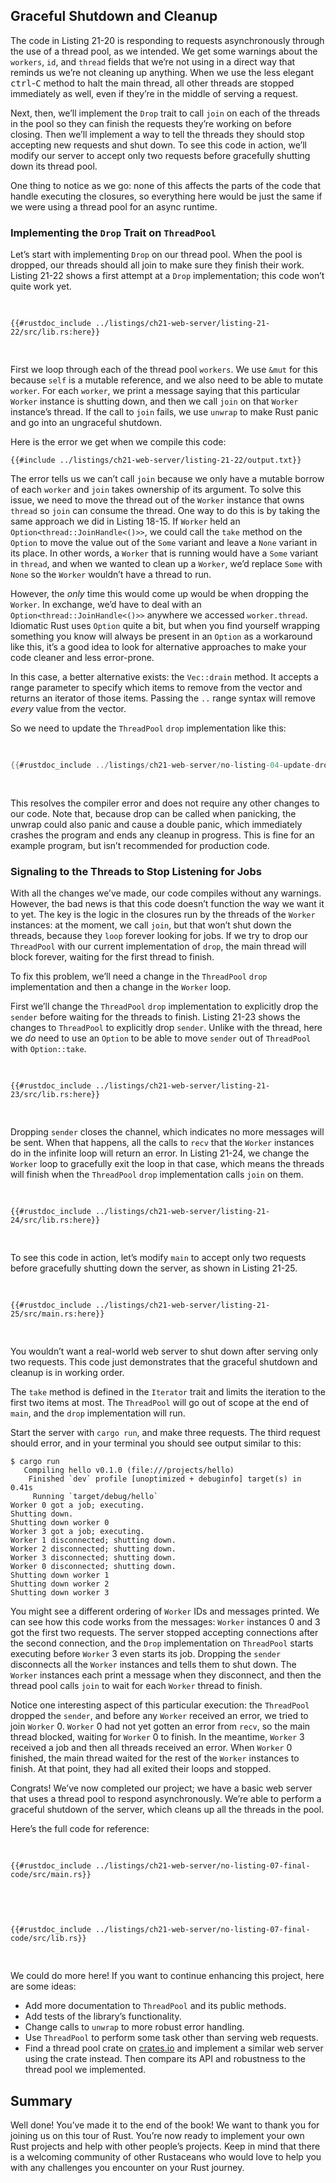 ## Graceful Shutdown and Cleanup

The code in Listing 21-20 is responding to requests asynchronously through the
use of a thread pool, as we intended. We get some warnings about the `workers`,
`id`, and `thread` fields that we’re not using in a direct way that reminds us
we’re not cleaning up anything. When we use the less elegant
<kbd>ctrl</kbd>-<kbd>C</kbd> method to halt the main thread, all other threads
are stopped immediately as well, even if they’re in the middle of serving a
request.

Next, then, we’ll implement the `Drop` trait to call `join` on each of the
threads in the pool so they can finish the requests they’re working on before
closing. Then we’ll implement a way to tell the threads they should stop
accepting new requests and shut down. To see this code in action, we’ll modify
our server to accept only two requests before gracefully shutting down its
thread pool.

One thing to notice as we go: none of this affects the parts of the code that
handle executing the closures, so everything here would be just the same if we
were using a thread pool for an async runtime.

### Implementing the `Drop` Trait on `ThreadPool`

Let’s start with implementing `Drop` on our thread pool. When the pool is
dropped, our threads should all join to make sure they finish their work.
Listing 21-22 shows a first attempt at a `Drop` implementation; this code won’t
quite work yet.

<Listing number="21-22" file-name="src/lib.rs" caption="Joining each thread when the thread pool goes out of scope">

```rust,ignore,does_not_compile
{{#rustdoc_include ../listings/ch21-web-server/listing-21-22/src/lib.rs:here}}
```

</Listing>

First we loop through each of the thread pool `workers`. We use `&mut` for this
because `self` is a mutable reference, and we also need to be able to mutate
`worker`. For each `worker`, we print a message saying that this particular
`Worker` instance is shutting down, and then we call `join` on that `Worker`
instance’s thread. If the call to `join` fails, we use `unwrap` to make Rust
panic and go into an ungraceful shutdown.

Here is the error we get when we compile this code:

```console
{{#include ../listings/ch21-web-server/listing-21-22/output.txt}}
```

The error tells us we can’t call `join` because we only have a mutable borrow of
each `worker` and `join` takes ownership of its argument. To solve this issue,
we need to move the thread out of the `Worker` instance that owns `thread` so
`join` can consume the thread. One way to do this is by taking the same approach
we did in Listing 18-15. If `Worker` held an `Option<thread::JoinHandle<()>>`,
we could call the `take` method on the `Option` to move the value out of the
`Some` variant and leave a `None` variant in its place. In other words, a
`Worker` that is running would have a `Some` variant in `thread`, and when we
wanted to clean up a `Worker`, we’d replace `Some` with `None` so the `Worker`
wouldn’t have a thread to run.

However, the _only_ time this would come up would be when dropping the `Worker`.
In exchange, we’d have to deal with an `Option<thread::JoinHandle<()>>` anywhere
we accessed `worker.thread`. Idiomatic Rust uses `Option` quite a bit, but when
you find yourself wrapping something you know will always be present in an
`Option` as a workaround like this, it’s a good idea to look for alternative
approaches to make your code cleaner and less error-prone.

In this case, a better alternative exists: the `Vec::drain` method. It accepts
a range parameter to specify which items to remove from the vector and returns
an iterator of those items. Passing the `..` range syntax will remove *every*
value from the vector.

So we need to update the `ThreadPool` `drop` implementation like this:

<Listing file-name="src/lib.rs">

```rust
{{#rustdoc_include ../listings/ch21-web-server/no-listing-04-update-drop-definition/src/lib.rs:here}}
```

</Listing>

This resolves the compiler error and does not require any other changes to our
code. Note that, because drop can be called when panicking, the unwrap
could also panic and cause a double panic, which immediately crashes the
program and ends any cleanup in progress. This is fine for an example program,
but isn’t recommended for production code.

### Signaling to the Threads to Stop Listening for Jobs

With all the changes we’ve made, our code compiles without any warnings.
However, the bad news is that this code doesn’t function the way we want it to
yet. The key is the logic in the closures run by the threads of the `Worker`
instances: at the moment, we call `join`, but that won’t shut down the threads,
because they `loop` forever looking for jobs. If we try to drop our
`ThreadPool` with our current implementation of `drop`, the main thread will
block forever, waiting for the first thread to finish.

To fix this problem, we’ll need a change in the `ThreadPool` `drop`
implementation and then a change in the `Worker` loop.

First we’ll change the `ThreadPool` `drop` implementation to explicitly drop
the `sender` before waiting for the threads to finish. Listing 21-23 shows the
changes to `ThreadPool` to explicitly drop `sender`. Unlike with the thread,
here we _do_ need to use an `Option` to be able to move `sender` out of
`ThreadPool` with `Option::take`.

<Listing number="21-23" file-name="src/lib.rs" caption="Explicitly dropping `sender` before joining the `Worker` threads">

```rust,noplayground,not_desired_behavior
{{#rustdoc_include ../listings/ch21-web-server/listing-21-23/src/lib.rs:here}}
```

</Listing>

Dropping `sender` closes the channel, which indicates no more messages will be
sent. When that happens, all the calls to `recv` that the `Worker` instances do
in the infinite loop will return an error. In Listing 21-24, we change the
`Worker` loop to gracefully exit the loop in that case, which means the threads
will finish when the `ThreadPool` `drop` implementation calls `join` on them.

<Listing number="21-24" file-name="src/lib.rs" caption="Explicitly breaking out of the loop when `recv` returns an error">

```rust,noplayground
{{#rustdoc_include ../listings/ch21-web-server/listing-21-24/src/lib.rs:here}}
```

</Listing>

To see this code in action, let’s modify `main` to accept only two requests
before gracefully shutting down the server, as shown in Listing 21-25.

<Listing number="21-25" file-name="src/main.rs" caption="Shutting down the server after serving two requests by exiting the loop">

```rust,ignore
{{#rustdoc_include ../listings/ch21-web-server/listing-21-25/src/main.rs:here}}
```

</Listing>

You wouldn’t want a real-world web server to shut down after serving only two
requests. This code just demonstrates that the graceful shutdown and cleanup is
in working order.

The `take` method is defined in the `Iterator` trait and limits the iteration
to the first two items at most. The `ThreadPool` will go out of scope at the
end of `main`, and the `drop` implementation will run.

Start the server with `cargo run`, and make three requests. The third request
should error, and in your terminal you should see output similar to this:

<!-- manual-regeneration
cd listings/ch21-web-server/listing-21-25
cargo run
curl http://127.0.0.1:7878
curl http://127.0.0.1:7878
curl http://127.0.0.1:7878
third request will error because server will have shut down
copy output below
Can't automate because the output depends on making requests
-->

```console
$ cargo run
   Compiling hello v0.1.0 (file:///projects/hello)
    Finished `dev` profile [unoptimized + debuginfo] target(s) in 0.41s
     Running `target/debug/hello`
Worker 0 got a job; executing.
Shutting down.
Shutting down worker 0
Worker 3 got a job; executing.
Worker 1 disconnected; shutting down.
Worker 2 disconnected; shutting down.
Worker 3 disconnected; shutting down.
Worker 0 disconnected; shutting down.
Shutting down worker 1
Shutting down worker 2
Shutting down worker 3
```

You might see a different ordering of `Worker` IDs and messages printed. We can
see how this code works from the messages: `Worker` instances 0 and 3 got the
first two requests. The server stopped accepting connections after the second
connection, and the `Drop` implementation on `ThreadPool` starts executing
before `Worker` 3 even starts its job. Dropping the `sender` disconnects all the
`Worker` instances and tells them to shut down. The `Worker` instances each
print a message when they disconnect, and then the thread pool calls `join` to
wait for each `Worker` thread to finish.

Notice one interesting aspect of this particular execution: the `ThreadPool`
dropped the `sender`, and before any `Worker` received an error, we tried to
join `Worker` 0. `Worker` 0 had not yet gotten an error from `recv`, so the main
thread blocked, waiting for `Worker` 0 to finish. In the meantime, `Worker` 3
received a job and then all threads received an error. When `Worker` 0 finished,
the main thread waited for the rest of the `Worker` instances to finish. At that
point, they had all exited their loops and stopped.

Congrats! We’ve now completed our project; we have a basic web server that uses
a thread pool to respond asynchronously. We’re able to perform a graceful
shutdown of the server, which cleans up all the threads in the pool.

Here’s the full code for reference:

<Listing file-name="src/main.rs">

```rust,ignore
{{#rustdoc_include ../listings/ch21-web-server/no-listing-07-final-code/src/main.rs}}
```

</Listing>

<Listing file-name="src/lib.rs">

```rust,noplayground
{{#rustdoc_include ../listings/ch21-web-server/no-listing-07-final-code/src/lib.rs}}
```

</Listing>

We could do more here! If you want to continue enhancing this project, here are
some ideas:

- Add more documentation to `ThreadPool` and its public methods.
- Add tests of the library’s functionality.
- Change calls to `unwrap` to more robust error handling.
- Use `ThreadPool` to perform some task other than serving web requests.
- Find a thread pool crate on [crates.io](https://crates.io/) and implement a
  similar web server using the crate instead. Then compare its API and
  robustness to the thread pool we implemented.

## Summary

Well done! You’ve made it to the end of the book! We want to thank you for
joining us on this tour of Rust. You’re now ready to implement your own Rust
projects and help with other people’s projects. Keep in mind that there is a
welcoming community of other Rustaceans who would love to help you with any
challenges you encounter on your Rust journey.
